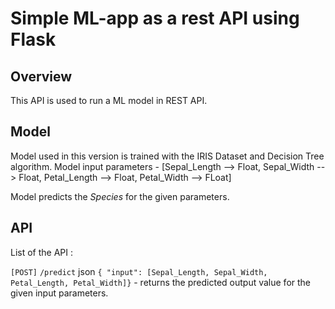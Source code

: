# Simple ML-app as a rest API using Flask 
## Overview
This API is used to run a ML model in REST API.

## Model
Model used in this version is trained with the IRIS Dataset and Decision Tree algorithm.
Model input parameters - [Sepal_Length --> Float, Sepal_Width --> Float, Petal_Length --> Float, Petal_Width --> FLoat]

Model predicts the *Species* for the given parameters.

## API
List of the API :

`[POST]` `/predict` json `{ "input": [Sepal_Length, Sepal_Width, Petal_Length, Petal_Width]}` - returns the predicted output value for the given input parameters.
